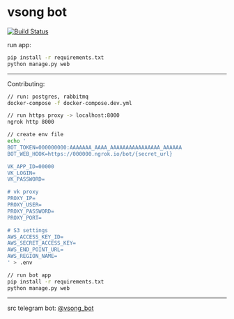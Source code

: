 # vsong bot 
[![Build Status](https://cloud.drone.io/api/badges/skar404/vsong_bot/status.svg)](https://cloud.drone.io/skar404/vsong_bot)

run app:
```bash
pip install -r requirements.txt
python manage.py web
```
---

Contributing:

```bash
// run: postgres, rabbitmq
docker-compose -f docker-compose.dev.yml

// run https proxy -> localhost:8000
ngrok http 8000

// create env file
echo '
BOT_TOKEN=000000000:AAAAAAA_AAAA_AAAAAAAAAAAAAAAA_AAAAAA
BOT_WEB_HOOK=https://000000.ngrok.io/bot/{secret_url} 

VK_APP_ID=00000
VK_LOGIN=
VK_PASSWORD=

# vk proxy
PROXY_IP=
PROXY_USER=
PROXY_PASSWORD=
PROXY_PORT=

# S3 settings
AWS_ACCESS_KEY_ID=
AWS_SECRET_ACCESS_KEY=
AWS_END_POINT_URL=
AWS_REGION_NAME=
' > .env

// run bot app
pip install -r requirements.txt
python manage.py web
```

---

src telegram bot: [@vsong_bot](https://telegram.me/vsong_bot)